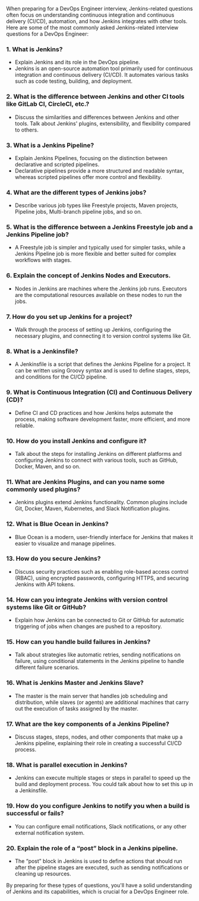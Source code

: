 When preparing for a DevOps Engineer interview, Jenkins-related questions often focus on understanding continuous integration and continuous delivery (CI/CD), automation, and how Jenkins integrates with other tools. Here are some of the most commonly asked Jenkins-related interview questions for a DevOps Engineer:

### 1. **What is Jenkins?**
   - Explain Jenkins and its role in the DevOps pipeline.
   - Jenkins is an open-source automation tool primarily used for continuous integration and continuous delivery (CI/CD). It automates various tasks such as code testing, building, and deployment.

### 2. **What is the difference between Jenkins and other CI tools like GitLab CI, CircleCI, etc.?**
   - Discuss the similarities and differences between Jenkins and other tools. Talk about Jenkins' plugins, extensibility, and flexibility compared to others.

### 3. **What is a Jenkins Pipeline?**
   - Explain Jenkins Pipelines, focusing on the distinction between declarative and scripted pipelines.
   - Declarative pipelines provide a more structured and readable syntax, whereas scripted pipelines offer more control and flexibility.

### 4. **What are the different types of Jenkins jobs?**
   - Describe various job types like Freestyle projects, Maven projects, Pipeline jobs, Multi-branch pipeline jobs, and so on.

### 5. **What is the difference between a Jenkins Freestyle job and a Jenkins Pipeline job?**
   - A Freestyle job is simpler and typically used for simpler tasks, while a Jenkins Pipeline job is more flexible and better suited for complex workflows with stages.

### 6. **Explain the concept of Jenkins Nodes and Executors.**
   - Nodes in Jenkins are machines where the Jenkins job runs. Executors are the computational resources available on these nodes to run the jobs.

### 7. **How do you set up Jenkins for a project?**
   - Walk through the process of setting up Jenkins, configuring the necessary plugins, and connecting it to version control systems like Git.

### 8. **What is a Jenkinsfile?**
   - A Jenkinsfile is a script that defines the Jenkins Pipeline for a project. It can be written using Groovy syntax and is used to define stages, steps, and conditions for the CI/CD pipeline.

### 9. **What is Continuous Integration (CI) and Continuous Delivery (CD)?**
   - Define CI and CD practices and how Jenkins helps automate the process, making software development faster, more efficient, and more reliable.

### 10. **How do you install Jenkins and configure it?**
   - Talk about the steps for installing Jenkins on different platforms and configuring Jenkins to connect with various tools, such as GitHub, Docker, Maven, and so on.

### 11. **What are Jenkins Plugins, and can you name some commonly used plugins?**
   - Jenkins plugins extend Jenkins functionality. Common plugins include Git, Docker, Maven, Kubernetes, and Slack Notification plugins.

### 12. **What is Blue Ocean in Jenkins?**
   - Blue Ocean is a modern, user-friendly interface for Jenkins that makes it easier to visualize and manage pipelines.

### 13. **How do you secure Jenkins?**
   - Discuss security practices such as enabling role-based access control (RBAC), using encrypted passwords, configuring HTTPS, and securing Jenkins with API tokens.

### 14. **How can you integrate Jenkins with version control systems like Git or GitHub?**
   - Explain how Jenkins can be connected to Git or GitHub for automatic triggering of jobs when changes are pushed to a repository.

### 15. **How can you handle build failures in Jenkins?**
   - Talk about strategies like automatic retries, sending notifications on failure, using conditional statements in the Jenkins pipeline to handle different failure scenarios.

### 16. **What is Jenkins Master and Jenkins Slave?**
   - The master is the main server that handles job scheduling and distribution, while slaves (or agents) are additional machines that carry out the execution of tasks assigned by the master.

### 17. **What are the key components of a Jenkins Pipeline?**
   - Discuss stages, steps, nodes, and other components that make up a Jenkins pipeline, explaining their role in creating a successful CI/CD process.

### 18. **What is parallel execution in Jenkins?**
   - Jenkins can execute multiple stages or steps in parallel to speed up the build and deployment process. You could talk about how to set this up in a Jenkinsfile.

### 19. **How do you configure Jenkins to notify you when a build is successful or fails?**
   - You can configure email notifications, Slack notifications, or any other external notification system.

### 20. **Explain the role of a “post” block in a Jenkins pipeline.**
   - The “post” block in Jenkins is used to define actions that should run after the pipeline stages are executed, such as sending notifications or cleaning up resources.

By preparing for these types of questions, you'll have a solid understanding of Jenkins and its capabilities, which is crucial for a DevOps Engineer role.
